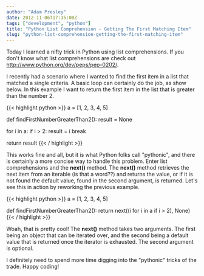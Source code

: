 ```yaml
---
author: "Adam Presley"
date: 2012-11-06T17:35:00Z
tags: ["development", "python"]
title: "Python List Comprehension - Getting The First Matching Item"
slug: "python-list-comprehension-getting-the-first-matching-item"
---
```


Today I learned a nifty trick in Python using list comprehensions. If
you don't know what list comprehensions are check out
<http://www.python.org/dev/peps/pep-0202/>.

I recently had a scenario where I wanted to find the first item in a
list that matched a single criteria. A basic loop can certainly do the
job, as show below. In this example I want to return the first item in
the list that is greater than the number 2.

{{< highlight python >}}
a = [1, 2, 3, 4, 5]

def findFirstNumberGreaterThan2():
   result = None

   for i in a:
      if i > 2:
         result = i
         break

   return result
{{< / highlight >}}

This works fine and all, but it is what Python folks call "pythonic",
and there is certainly a more concise way to handle this problem. Enter
list comprehensions and the **next()** method. The **next()** method
retrieves the next item from an iterable (is that a word??) and returns
the value, or if it is not found the default value, found in the second
argument, is returned. Let's see this in action by reworking the
previous example.

{{< highlight python >}}
a = [1, 2, 3, 4, 5]

def findFirstNumberGreaterThan2():
   return next((i for i in a if i > 2), None)
{{< / highlight >}}

Woah, that is pretty cool! The **next()** method takes two arguments.
The first being an object that can be iterated over, and the second
being a default value that is returned once the iterator is exhausted.
The second argument is optional.

I definitely need to spend more time digging into the "pythonic" tricks
of the trade. Happy coding!

